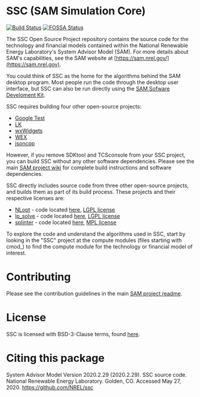 # SSC (SAM Simulation Core)
[![Build Status](https://travis-ci.com/NREL/ssc.svg?branch=develop)](https://travis-ci.com/NREL/ssc)
[![FOSSA Status](https://app.fossa.io/api/projects/git%2Bgithub.com%2FNREL%2Fssc.svg?type=shield)](https://app.fossa.io/projects/git%2Bgithub.com%2FNREL%2Fssc?ref=badge_shield)

The SSC Open Source Project repository contains the source code for the technology and financial models contained within the National Renewable Energy Laboratory's System Advisor Model (SAM). For more details about SAM's capabilities, see the SAM website at [https://sam.nrel.gov/](https://sam.nrel.gov).

You could think of SSC as the home for the algorithms behind the SAM desktop program. Most people run the code through the desktop user interface, but SSC can also be run directly using the [SAM Sofware Develoment Kit](https://sam.nrel.gov/sdk).

SSC requires building four other open-source projects:

- [Google Test](https://github.com/google/googletest)
- [LK](https://github.com/nrel/lk)
- [wxWidgets](https://www.wxwidgets.org/)
- [WEX](https://github.com/nrel/wex)
- [jsoncpp](https://github.com/open-source-parsers/jsoncpp)

However, if you remove SDKtool and TCSconsole from your SSC project, you can build SSC without any other software dependencies. Please see the main [SAM project wiki](https://github.com/NREL/SAM/wiki) for complete build instructions and software dependencies.

SSC directly includes source code from three other open-source projects, and builds them as part of its build process.  These projects and their respective licenses are:
- [NLopt](https://nlopt.readthedocs.io/en/latest/) - code located [here](https://github.com/NREL/ssc/tree/develop/nlopt), [LGPL license](https://nlopt.readthedocs.io/en/latest/NLopt_License_and_Copyright/)
- [lp_solve](http://lpsolve.sourceforge.net/5.5/) - code located [here](https://github.com/NREL/ssc/tree/develop/lpsolve), [LGPL license](https://www.gnu.org/licenses/old-licenses/lgpl-2.1.en.html)
- [splinter](https://github.com/bgrimstad/splinter) - code located [here](https://github.com/NREL/ssc/tree/develop/splinter), [MPL license](https://github.com/bgrimstad/splinter/blob/master/LICENSE)


To explore the code and understand the algorithms used in SSC, start by looking in the "SSC" project at the compute modules (files starting with cmod_) to find the compute module for the technology or financial model of interest.

# Contributing

Please see the contribution guidelines in the main [SAM project readme](https://github.com/NREL/SAM/blob/develop/README.md).

# License

SSC is licensed with BSD-3-Clause terms, found [here](https://github.com/NREL/SAM/blob/develop/LICENSE).

# Citing this package

System Advisor Model Version 2020.2.29 (2020.2.29). SSC source code. National Renewable Energy Laboratory. Golden, CO. Accessed May 27, 2020. https://github.com/NREL/ssc
